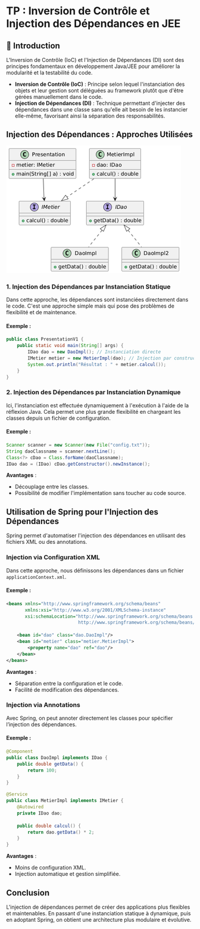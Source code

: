 # TP : Inversion de Contrôle et Injection des Dépendances en JEE

## 📌 Introduction
L'Inversion de Contrôle (IoC) et l'Injection de Dépendances (DI) sont des principes fondamentaux en développement Java/JEE pour améliorer la modularité et la testabilité du code.

- **Inversion de Contrôle (IoC)** : Principe selon lequel l'instanciation des objets et leur gestion sont déléguées au framework plutôt que d'être gérées manuellement dans le code.
- **Injection de Dépendances (DI)** : Technique permettant d'injecter des dépendances dans une classe sans qu'elle ait besoin de les instancier elle-même, favorisant ainsi la séparation des responsabilités.

## Injection des Dépendances : Approches Utilisées

![img.png](img.png)

### 1. Injection des Dépendances par Instanciation Statique
Dans cette approche, les dépendances sont instanciées directement dans le code. C'est une approche simple mais qui pose des problèmes de flexibilité et de maintenance.

#### Exemple :
```java
public class PresentationV1 {
    public static void main(String[] args) {
        IDao dao = new DaoImpl(); // Instanciation directe
        IMetier metier = new MetierImpl(dao); // Injection par constructeur
        System.out.println("Résultat : " + metier.calcul());
    }
}
```

### 2. Injection des Dépendances par Instanciation Dynamique
Ici, l'instanciation est effectuée dynamiquement à l'exécution à l'aide de la réflexion Java. Cela permet une plus grande flexibilité en chargeant les classes depuis un fichier de configuration.

#### Exemple :
```java
Scanner scanner = new Scanner(new File("config.txt"));
String daoClassname = scanner.nextLine();
Class<?> cDao = Class.forName(daoClassname);
IDao dao = (IDao) cDao.getConstructor().newInstance();
```
**Avantages** :
- Découplage entre les classes.
- Possibilité de modifier l'implémentation sans toucher au code source.

## Utilisation de Spring pour l'Injection des Dépendances
Spring permet d'automatiser l'injection des dépendances en utilisant des fichiers XML ou des annotations.

### Injection via Configuration XML
Dans cette approche, nous définissons les dépendances dans un fichier `applicationContext.xml`.

#### Exemple :
```xml
<beans xmlns="http://www.springframework.org/schema/beans"
       xmlns:xsi="http://www.w3.org/2001/XMLSchema-instance"
       xsi:schemaLocation="http://www.springframework.org/schema/beans
                           http://www.springframework.org/schema/beans/spring-beans.xsd">
    
    <bean id="dao" class="dao.DaoImpl"/>
    <bean id="metier" class="metier.MetierImpl">
        <property name="dao" ref="dao"/>
    </bean>
</beans>
```
**Avantages** :
- Séparation entre la configuration et le code.
- Facilité de modification des dépendances.

### Injection via Annotations
Avec Spring, on peut annoter directement les classes pour spécifier l’injection des dépendances.

#### Exemple :
```java
@Component
public class DaoImpl implements IDao {
    public double getData() {
        return 100;
    }
}
```

```java
@Service
public class MetierImpl implements IMetier {
    @Autowired
    private IDao dao;
    
    public double calcul() {
        return dao.getData() * 2;
    }
}
```
**Avantages** :
- Moins de configuration XML.
- Injection automatique et gestion simplifiée.

## Conclusion
L'injection de dépendances permet de créer des applications plus flexibles et maintenables. En passant d'une instanciation statique à dynamique, puis en adoptant Spring, on obtient une architecture plus modulaire et évolutive.